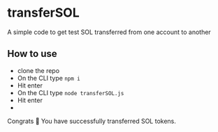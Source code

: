 # transferSOL
A simple code to get test SOL transferred from one account to another

## How to use
- clone the repo
- On the CLI type `npm i`
- Hit enter
- On the CLI type `node transferSOL.js`
- Hit enter
- 
Congrats 🎉 You have successfully transferred SOL tokens.

